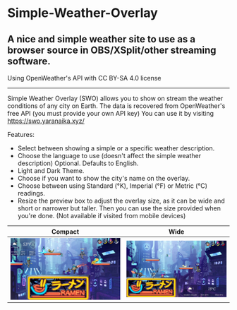 # Simple-Weather-Overlay
A nice and simple weather site to use as a browser source in OBS/XSplit/other streaming software.
-----
Using OpenWeather's API with CC BY-SA 4.0 license

-----
Simple Weather Overlay (SWO) allows you to show on stream the weather conditions of any city on Earth.
The data is recovered from OpenWeather's free API (you must provide your own API key)
You can use it by visiting https://swo.yaranaika.xyz/

Features:

* Select between showing a simple or a specific weather description.
* Choose the language to use (doesn't affect the simple weather description) Optional. Defaults to English.
* Light and Dark Theme.
* Choose if you want to show the city's name on the overlay.
* Choose between using Standard (°K), Imperial (°F) or Metric (°C) readings.
* Resize the preview box to adjust the overlay size, as it can be wide and short or narrower but taller. Then you can use the size provided when you're done. (Not available if visited from mobile devices) 

Compact |Wide
:--------------------------------: | :--------------------------------:
![Compact View](/examples/comp.png)|![Wide View](/examples/wide.png)
